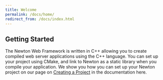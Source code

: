 ```yaml
---
title: Welcome
permalink: /docs/home/
redirect_from: /docs/index.html
---
```


## Getting Started

The Newton Web Framework is written in C++ allowing you to create compiled web server applications using the
C++ language. You can set up your project using CMake, and link to Newton as a static library when you compile
your application. We show you how you can set up your Newton project on our page on [Creating a Project](../projects/) in the documentation here.
